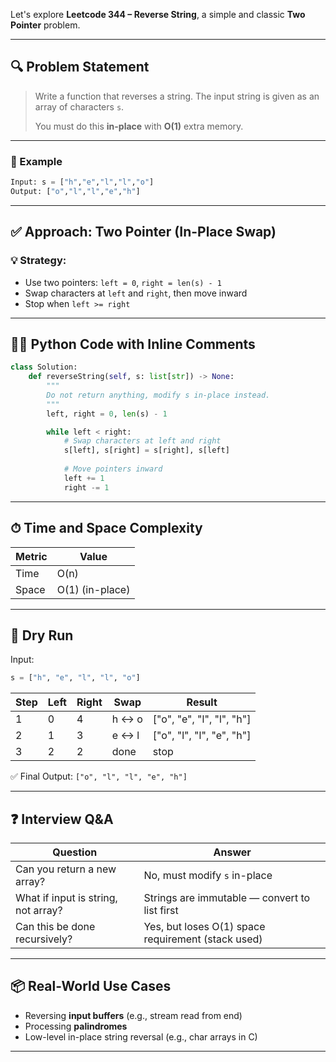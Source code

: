 Let's explore **Leetcode 344 – Reverse String**, a simple and classic **Two Pointer** problem.

---

## 🔍 Problem Statement

> Write a function that reverses a string.
> The input string is given as an array of characters `s`.
>
> You must do this **in-place** with **O(1)** extra memory.

---

### 🧪 Example

```python
Input: s = ["h","e","l","l","o"]
Output: ["o","l","l","e","h"]
```

---

## ✅ Approach: Two Pointer (In-Place Swap)

### 💡 Strategy:

* Use two pointers: `left = 0`, `right = len(s) - 1`
* Swap characters at `left` and `right`, then move inward
* Stop when `left >= right`

---

## 🧑‍💻 Python Code with Inline Comments

```python
class Solution:
    def reverseString(self, s: list[str]) -> None:
        """
        Do not return anything, modify s in-place instead.
        """
        left, right = 0, len(s) - 1

        while left < right:
            # Swap characters at left and right
            s[left], s[right] = s[right], s[left]
            
            # Move pointers inward
            left += 1
            right -= 1
```

---

## ⏱ Time and Space Complexity

| Metric | Value           |
| ------ | --------------- |
| Time   | O(n)            |
| Space  | O(1) (in-place) |

---

## 🧠 Dry Run

Input:

```python
s = ["h", "e", "l", "l", "o"]
```

| Step | Left | Right | Swap  | Result                     |
| ---- | ---- | ----- | ----- | -------------------------- |
| 1    | 0    | 4     | h ↔ o | \["o", "e", "l", "l", "h"] |
| 2    | 1    | 3     | e ↔ l | \["o", "l", "l", "e", "h"] |
| 3    | 2    | 2     | done  | stop                       |

✅ Final Output: `["o", "l", "l", "e", "h"]`

---

## ❓ Interview Q\&A

| Question                            | Answer                                             |
| ----------------------------------- | -------------------------------------------------- |
| Can you return a new array?         | No, must modify `s` in-place                       |
| What if input is string, not array? | Strings are immutable — convert to list first      |
| Can this be done recursively?       | Yes, but loses O(1) space requirement (stack used) |

---

## 📦 Real-World Use Cases

* Reversing **input buffers** (e.g., stream read from end)
* Processing **palindromes**
* Low-level in-place string reversal (e.g., char arrays in C)

---
